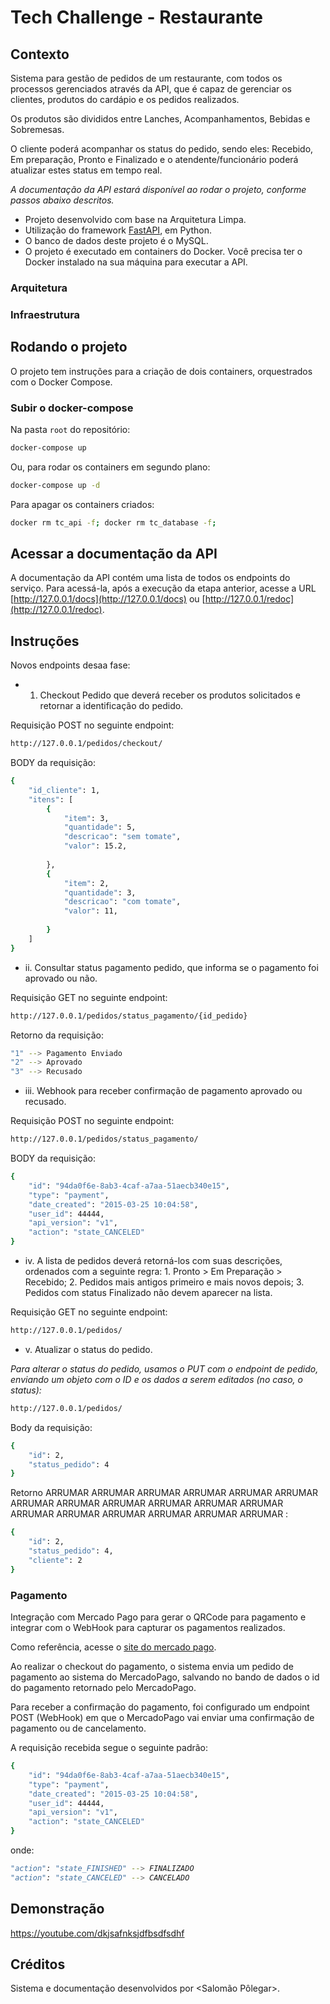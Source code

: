 # Tech Challenge - Restaurante

## Contexto

Sistema para gestão de pedidos de um restaurante, com todos os processos gerenciados através da API, que é capaz de gerenciar os clientes, produtos do cardápio e os pedidos realizados.

Os produtos são divididos entre Lanches, Acompanhamentos, Bebidas e Sobremesas. 
    
O cliente poderá acompanhar os status do pedido, sendo eles: Recebido, Em preparação, Pronto e Finalizado e o atendente/funcionário poderá atualizar estes status em tempo real.

<i>A documentação da API estará disponível ao rodar o projeto, conforme passos abaixo descritos.</i>

- Projeto desenvolvido com base na Arquitetura Limpa.
- Utilização do framework [FastAPI](https://fastapi.tiangolo.com/), em Python. 
- O banco de dados deste projeto é o MySQL.
- O projeto é executado em containers do Docker. Você precisa ter o Docker instalado na sua máquina para executar a API.

### Arquitetura

### Infraestrutura


## Rodando o projeto

O projeto tem instruções para a criação de dois containers, orquestrados com o Docker Compose. 

### Subir o docker-compose

Na pasta `root` do repositório:

```bash
docker-compose up
```
Ou, para rodar os containers em segundo plano:
```bash
docker-compose up -d
```

Para apagar os containers criados:
```bash
docker rm tc_api -f; docker rm tc_database -f; 
```

## Acessar a documentação da API

A documentação da API contém uma lista de todos os endpoints do serviço. Para acessá-la, após a execução da etapa anterior, acesse a URL [http://127.0.0.1/docs](http://127.0.0.1/docs) ou [http://127.0.0.1/redoc](http://127.0.0.1/redoc).

## Instruções ###

Novos endpoints desaa fase:

- 1.	Checkout Pedido que deverá receber os produtos solicitados e retornar a identificação do pedido.

Requisição POST no seguinte endpoint:

```bash 
http://127.0.0.1/pedidos/checkout/
```

BODY da requisição:
```bash
{
    "id_cliente": 1,
    "itens": [
        {
            "item": 3,
            "quantidade": 5,
            "descricao": "sem tomate",
            "valor": 15.2,
            
        },
        {
            "item": 2,
            "quantidade": 3,
            "descricao": "com tomate",
            "valor": 11,
            
        }
    ]
}
```

- ii.	Consultar status pagamento pedido, que informa se o pagamento foi aprovado ou não.

Requisição GET no seguinte endpoint:

```bash 
http://127.0.0.1/pedidos/status_pagamento/{id_pedido}
```

Retorno da requisição:
```bash
"1" --> Pagamento Enviado
"2" --> Aprovado
"3" --> Recusado
```

- iii.	Webhook para receber confirmação de pagamento aprovado ou recusado.

Requisição POST no seguinte endpoint:

```bash 
http://127.0.0.1/pedidos/status_pagamento/
```

BODY da requisição:
```bash
{
    "id": "94da0f6e-8ab3-4caf-a7aa-51aecb340e15",
    "type": "payment",
    "date_created": "2015-03-25 10:04:58",
    "user_id": 44444,
    "api_version": "v1",
    "action": "state_CANCELED"
}
```

- iv. A lista de pedidos deverá retorná-los com suas descrições, ordenados com a seguinte regra:
        1. Pronto &gt; Em Preparação &gt; Recebido;
        2. Pedidos mais antigos primeiro e mais novos depois;
        3. Pedidos com status Finalizado não devem aparecer na lista.

Requisição GET no seguinte endpoint:

```bash 
http://127.0.0.1/pedidos/
```

- v.	Atualizar o status do pedido.

<i>Para alterar o status do pedido, usamos o PUT com o endpoint de pedido, enviando um objeto com o ID e os dados a serem editados (no caso, o status):</i>

```bash 
http://127.0.0.1/pedidos/
```

Body da requisição:
```bash
{
    "id": 2,
    "status_pedido": 4
}
```
Retorno ARRUMAR ARRUMAR ARRUMAR ARRUMAR ARRUMAR ARRUMAR ARRUMAR ARRUMAR ARRUMAR ARRUMAR ARRUMAR ARRUMAR ARRUMAR ARRUMAR ARRUMAR ARRUMAR ARRUMAR ARRUMAR :
```bash
{
    "id": 2,
    "status_pedido": 4,
    "cliente": 2
}
```
### Pagamento
Integração com Mercado Pago para gerar o QRCode para pagamento e integrar com o WebHook para capturar os pagamentos realizados. 

Como referência, acesse o <a href="https://www.mercadopago.com.br/developers/pt/docs/qr-code/integration-configuration/qr-dynamic/integration" rel="noopener" target="_blank">site do mercado pago</a>.

Ao realizar o checkout do pagamento, o sistema envia um pedido de pagamento ao sistema do MercadoPago, salvando no bando de dados o id do pagamento retornado pelo MercadoPago.

Para receber a confirmação do pagamento, foi configurado um endpoint POST (WebHook) em que o MercadoPago vai enviar uma confirmação de pagamento ou de cancelamento.

A requisição recebida segue o seguinte padrão:

```bash
{
    "id": "94da0f6e-8ab3-4caf-a7aa-51aecb340e15",
    "type": "payment",
    "date_created": "2015-03-25 10:04:58",
    "user_id": 44444,
    "api_version": "v1",
    "action": "state_CANCELED"
}
```

onde:
<i>
```bash
"action": "state_FINISHED" --> FINALIZADO
"action": "state_CANCELED" --> CANCELADO
```
</i>

## Demonstração

https://youtube.com/dkjsafnksjdfbsdfsdhf

## Créditos
Sistema e documentação desenvolvidos por <Salomão Pôlegar>.